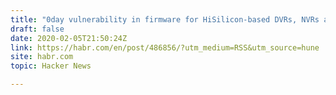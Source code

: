 ```yaml
---
title: "0day vulnerability in firmware for HiSilicon-based DVRs, NVRs and IP cameras"
draft: false
date: 2020-02-05T21:50:24Z
link: https://habr.com/en/post/486856/?utm_medium=RSS&utm_source=hune
site: habr.com
topic: Hacker News  

---
```

